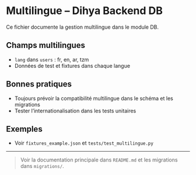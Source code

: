 # Multilingue – Dihya Backend DB

Ce fichier documente la gestion multilingue dans le module DB.

## Champs multilingues
- `lang` dans `users` : fr, en, ar, tzm
- Données de test et fixtures dans chaque langue

## Bonnes pratiques
- Toujours prévoir la compatibilité multilingue dans le schéma et les migrations
- Tester l’internationalisation dans les tests unitaires

## Exemples
- Voir `fixtures_example.json` et `tests/test_multilingue.py`

---

> Voir la documentation principale dans `README.md` et les migrations dans `migrations/`.
